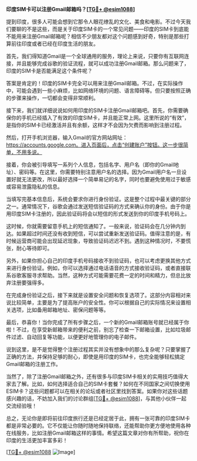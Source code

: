 **印度SIM卡可以注册Gmail邮箱吗？[[TG💪+ @esim1088](https://t.me/s/esim1088)]**

提到印度，很多人可能会想到它那令人眼花缭乱的文化、美食和电影。不过今天我们要聊的不是这些，而是关于印度SIM卡的一个常见问题——印度的SIM卡到底能不能用来注册Gmail邮箱呢？相信不少朋友都对这个问题感到好奇，特别是那些打算前往印度或者已经在印度生活的朋友。

首先，我们得知道Gmail是一个全球通用的服务，理论上来说，只要你有互联网连接，并且能够完成谷歌的验证流程，就可以成功注册Gmail邮箱。那么问题来了，印度的SIM卡是否能满足这个条件呢？

答案是肯定的！印度的SIM卡完全可以用来注册Gmail邮箱。不过，在实际操作中，可能会遇到一些小麻烦，比如网络环境的问题、语言障碍等。但只要按照正确的步骤来操作，一切都会变得非常顺利。

接下来，我们就详细说说如何用印度的SIM卡注册Gmail邮箱吧。首先，你需要确保你的手机已经插入了有效的印度SIM卡，并且能正常上网。这里所说的“有效”，是指你的SIM卡已经激活并且有余额，这样才不会因为欠费而影响到注册过程。

然后，打开手机浏览器，输入Gmail的官方网站网址：https://accounts.google.com。进入页面后，点击“创建账户”按钮。这一步很简单，不用多说。

接着，你会被引导填写一系列个人信息，包括名字、用户名（即你的Gmail地址）、密码等。在这里，你需要特别注意用户名的选择。因为Gmail用户名一旦设置好就无法更改，所以最好选择一个简单易记的名字，同时也要避免使用过于敏感或容易泄露隐私的信息。

当填写完基本信息后，系统会要求你进行身份验证。这是整个过程中最关键的部分之一。通常情况下，谷歌会通过发送短信验证码的方式来确认你的身份。由于你是用印度SIM卡注册的，因此验证码将会以短信的形式发送到你的印度手机号码上。

这时候，你就需要留意手机上的短信通知了。一般来说，验证码会在几分钟内到达。如果超过时间还没有收到短信，可以尝试重新发送验证码。值得注意的是，有时候运营商可能会出现延迟现象，导致验证码迟迟不到。遇到这种情况时，不要慌张，耐心等待即可。

另外，如果你担心自己的印度手机号码接收不到验证码，也可以考虑更换其他方式来进行身份验证。例如，你可以选择通过电话语音的方式接收验证码，或者直接联系谷歌客服寻求帮助。当然，这种方式可能需要花费一定的时间和精力，但总比放弃注册要强得多。

在完成身份验证之后，接下来就是设置安全问题和恢复选项了。这部分内容相对来说比较简单，主要是为了提高账户的安全性。你可以根据自己的实际情况来设置相关选项，比如备用邮箱地址、密保问题等等。

最后，恭喜你！当你完成了所有步骤之后，一个新的Gmail邮箱账号就已经属于你啦！不过，在享受新邮箱带来的便利之前，别忘了检查一下邮箱设置，比如垃圾邮件过滤、自动回复等功能，以便更好地管理你的电子邮件。

说到这里，是不是觉得整个注册过程其实并没有想象中的那么复杂呢？只要掌握了正确的方法，并保持足够的耐心，即使是用印度的SIM卡，也完全能够轻松搞定Gmail邮箱的注册工作。

当然了，除了注册Gmail邮箱之外，还有很多与印度SIM卡相关的实用技巧值得大家去了解。比如，如何选择适合自己的SIM卡套餐？如何在不同国家之间切换使用ESIM卡？这些问题都可以在相关的论坛或者社区里找到答案。如果你对这些话题感兴趣的话，不妨加入我们的讨论群组[[TG💪+ @esim1088](https://t.me/s/esim1088)]，与其他小伙伴一起交流经验哦！

总之，无论你是即将前往印度旅行还是已经定居于此，拥有一张可靠的印度SIM卡都是非常必要的。它不仅能让你随时随地保持联络，还能帮助你更方便地使用各种在线服务，比如注册Gmail邮箱这样的事情。希望这篇文章对你有所帮助，祝你在印度的生活更加丰富多彩！

[[TG💪+ @esim1088](https://t.me/s/esim1088) ![Image](https://i.postimg.cc/4NQfJmqS/Snipaste-2025-05-13-00-14-12.png)]